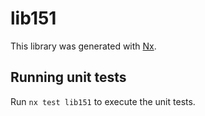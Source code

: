 # lib151

This library was generated with [Nx](https://nx.dev).

## Running unit tests

Run `nx test lib151` to execute the unit tests.
